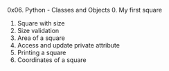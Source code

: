 0x06. Python - Classes and Objects
0. My first square
1. Square with size
2. Size validation
3. Area of a square
4. Access and update private attribute
5. Printing a square
6. Coordinates of a square

